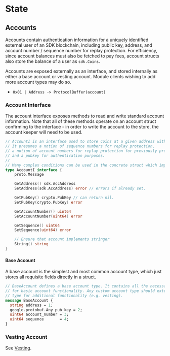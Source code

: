 <!--
order: 2
-->

# State

## Accounts

Accounts contain authentication information for a uniquely identified external user of an SDK blockchain,
including public key, address, and account number / sequence number for replay protection. For efficiency,
since account balances must also be fetched to pay fees, account structs also store the balance of a user
as `sdk.Coins`.

Accounts are exposed externally as an interface, and stored internally as
either a base account or vesting account. Module clients wishing to add more
account types may do so.

- `0x01 | Address -> ProtocolBuffer(account)`

### Account Interface

The account interface exposes methods to read and write standard account information.
Note that all of these methods operate on an account struct confirming to the
interface - in order to write the account to the store, the account keeper will
need to be used.

```go
// AccountI is an interface used to store coins at a given address within state.
// It presumes a notion of sequence numbers for replay protection,
// a notion of account numbers for replay protection for previously pruned accounts,
// and a pubkey for authentication purposes.
//
// Many complex conditions can be used in the concrete struct which implements AccountI.
type AccountI interface {
	proto.Message

	GetAddress() sdk.AccAddress
	SetAddress(sdk.AccAddress) error // errors if already set.

	GetPubKey() crypto.PubKey // can return nil.
	SetPubKey(crypto.PubKey) error

	GetAccountNumber() uint64
	SetAccountNumber(uint64) error

	GetSequence() uint64
	SetSequence(uint64) error

	// Ensure that account implements stringer
	String() string
}
```

#### Base Account

A base account is the simplest and most common account type, which just stores all requisite
fields directly in a struct.

```protobuf
// BaseAccount defines a base account type. It contains all the necessary fields
// for basic account functionality. Any custom account type should extend this
// type for additional functionality (e.g. vesting).
message BaseAccount {
  string address = 1;
  google.protobuf.Any pub_key = 2;
  uint64 account_number = 3;
  uint64 sequence       = 4;
}
```

### Vesting Account

See [Vesting](05_vesting.md).
